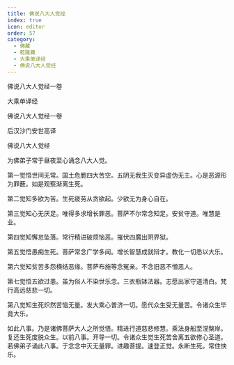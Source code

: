```yaml
---
title: 佛说八大人觉经
index: true
icon: editor
order: 57
category:
  - 佛藏
  - 乾隆藏
  - 大乘单译经
  - 佛说八大人觉经
---
```


佛说八大人觉经一卷  

大乘单译经  

佛说八大人觉经一卷  

后汉沙门安世高译  

佛说八大人觉经  

为佛弟子常于昼夜至心诵念八大人觉。  

第一觉悟世间无常。国土危脆四大苦空。五阴无我生灭变异虚伪无主。心是恶源形为罪薮。如是观察渐离生死。  

第二觉知多欲为苦。生死疲劳从贪欲起。少欲无为身心自在。  

第三觉知心无厌足。唯得多求增长罪恶。菩萨不尔常念知足。安贫守道。唯慧是业。  

第四觉知懈怠坠落。常行精进破烦恼恶。摧伏四魔出阴界狱。  

第五觉悟愚痴生死。菩萨常念广学多闻。增长智慧成就辩才。教化一切悉以大乐。  

第六觉知贫苦多怨横结恶缘。菩萨布施等念冤亲。不念旧恶不憎恶人。  

第七觉悟五欲过患。虽为俗人不染世乐念。三衣瓶钵法器。志愿出家守道清白。梵行高远慈悲一切。  

第八觉知生死炽然苦恼无量。发大乘心普济一切。愿代众生受无量苦。令诸众生毕竟大乐。  

如此八事。乃是诸佛菩萨大人之所觉悟。精进行道慈悲修慧。乘法身船至涅槃岸。复还生死度脱众生。以前八事。开导一切。令诸众生觉生死苦舍离五欲修心圣道。若佛弟子诵此八事。于念念中灭无量罪。进趣菩提。速登正觉。永断生死。常住快乐。  

